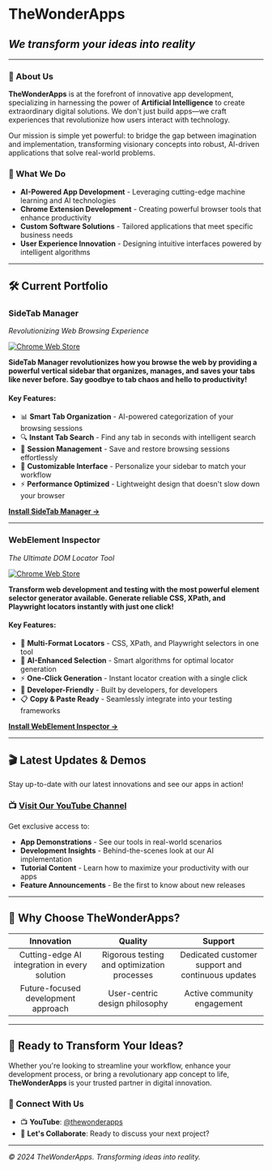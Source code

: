 # TheWonderApps
## *We transform your ideas into reality*

---

### 🚀 About Us

**TheWonderApps** is at the forefront of innovative app development, specializing in harnessing the power of **Artificial Intelligence** to create extraordinary digital solutions. We don't just build apps—we craft experiences that revolutionize how users interact with technology.

Our mission is simple yet powerful: to bridge the gap between imagination and implementation, transforming visionary concepts into robust, AI-driven applications that solve real-world problems.

### 🎯 What We Do

- **AI-Powered App Development** - Leveraging cutting-edge machine learning and AI technologies
- **Chrome Extension Development** - Creating powerful browser tools that enhance productivity
- **Custom Software Solutions** - Tailored applications that meet specific business needs
- **User Experience Innovation** - Designing intuitive interfaces powered by intelligent algorithms

---

## 🛠️ Current Portfolio

### **SideTab Manager**
*Revolutionizing Web Browsing Experience*

[![Chrome Web Store](https://img.shields.io/badge/Chrome%20Web%20Store-Available-brightgreen)](https://chromewebstore.google.com/detail/pkcehdlnagglfigjjklgfckcfdjjmfhh?utm_source=item-share-cb)

**SideTab Manager revolutionizes how you browse the web by providing a powerful vertical sidebar that organizes, manages, and saves your tabs like never before. Say goodbye to tab chaos and hello to productivity!**

#### Key Features:
- 📊 **Smart Tab Organization** - AI-powered categorization of your browsing sessions
- 🔍 **Instant Tab Search** - Find any tab in seconds with intelligent search
- 💾 **Session Management** - Save and restore browsing sessions effortlessly
- 🎨 **Customizable Interface** - Personalize your sidebar to match your workflow
- ⚡ **Performance Optimized** - Lightweight design that doesn't slow down your browser

[**Install SideTab Manager →**](https://chromewebstore.google.com/detail/pkcehdlnagglfigjjklgfckcfdjjmfhh?utm_source=item-share-cb)

---

### **WebElement Inspector**
*The Ultimate DOM Locator Tool*

[![Chrome Web Store](https://img.shields.io/badge/Chrome%20Web%20Store-Available-brightgreen)](https://chromewebstore.google.com/detail/kfjenlcofmnebaaaildlfcfalnigaaca?utm_source=item-share-cb)

**Transform web development and testing with the most powerful element selector generator available. Generate reliable CSS, XPath, and Playwright locators instantly with just one click!**

#### Key Features:
- 🎯 **Multi-Format Locators** - CSS, XPath, and Playwright selectors in one tool
- 🤖 **AI-Enhanced Selection** - Smart algorithms for optimal locator generation
- ⚡ **One-Click Generation** - Instant locator creation with a single click
- 🔧 **Developer-Friendly** - Built by developers, for developers
- 📋 **Copy & Paste Ready** - Seamlessly integrate into your testing frameworks

[**Install WebElement Inspector →**](https://chromewebstore.google.com/detail/kfjenlcofmnebaaaildlfcfalnigaaca?utm_source=item-share-cb)

---

## 🎬 Latest Updates & Demos

Stay up-to-date with our latest innovations and see our apps in action!

### 📺 [Visit Our YouTube Channel](https://www.youtube.com/@thewonderapps)

Get exclusive access to:
- **App Demonstrations** - See our tools in real-world scenarios
- **Development Insights** - Behind-the-scenes look at our AI implementation
- **Tutorial Content** - Learn how to maximize your productivity with our apps
- **Feature Announcements** - Be the first to know about new releases

---

## 🌟 Why Choose TheWonderApps?

| **Innovation** | **Quality** | **Support** |
|:---:|:---:|:---:|
| Cutting-edge AI integration in every solution | Rigorous testing and optimization processes | Dedicated customer support and continuous updates |
| Future-focused development approach | User-centric design philosophy | Active community engagement |

---

## 🚀 Ready to Transform Your Ideas?

Whether you're looking to streamline your workflow, enhance your development process, or bring a revolutionary app concept to life, **TheWonderApps** is your trusted partner in digital innovation.

### 🔗 Connect With Us

- 📺 **YouTube**: [@thewonderapps](https://www.youtube.com/@thewonderapps)
- 💬 **Let's Collaborate**: Ready to discuss your next project?

---

*© 2024 TheWonderApps. Transforming ideas into reality.*
